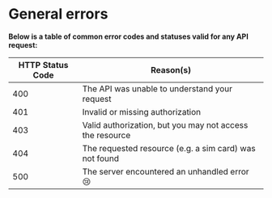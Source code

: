 # General errors

**Below is a table of common error codes and statuses valid for any API request:**

HTTP Status Code        | Reason(s)        |
----------------------- | ---------------- |
400 | The API was unable to understand your request
401 | Invalid or missing authorization
403 | Valid authorization, but you may not access the resource
404 | The requested resource (e.g. a sim card) was not found
500 | The server encountered an unhandled error 😢